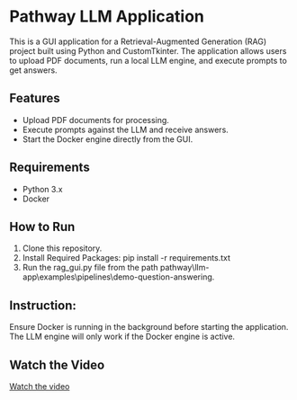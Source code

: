 # Pathway LLM Application

This is a GUI application for a Retrieval-Augmented Generation (RAG) project built using Python and CustomTkinter. The application allows users to upload PDF documents, run a local LLM engine, and execute prompts to get answers.

## Features

- Upload PDF documents for processing.
- Execute prompts against the LLM and receive answers.
- Start the Docker engine directly from the GUI.

## Requirements

- Python 3.x
- Docker

## How to Run

1. Clone this repository.
2. Install Required Packages: pip install -r requirements.txt
3. Run the rag_gui.py file from the path pathway\llm-app\examples\pipelines\demo-question-answering.


## Instruction:
Ensure Docker is running in the background before starting the application. The LLM engine will only work if the Docker engine is active.

## Watch the Video

[Watch the video](examples/pipelines/demo-question-answering/video/Rag_application.mp4)

